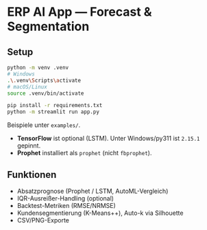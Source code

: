 # ERP AI App — Forecast & Segmentation

## Setup
```bash
python -m venv .venv
# Windows
.\.venv\Scripts\activate
# macOS/Linux
source .venv/bin/activate

pip install -r requirements.txt
python -m streamlit run app.py
```
Beispiele unter `examples/`.

- **TensorFlow** ist optional (LSTM). Unter Windows/py311 ist `2.15.1` gepinnt.
- **Prophet** installiert als `prophet` (nicht `fbprophet`).

## Funktionen
- Absatzprognose (Prophet / LSTM, AutoML-Vergleich)
- IQR-Ausreißer-Handling (optional)
- Backtest-Metriken (RMSE/NRMSE)
- Kundensegmentierung (K-Means++), Auto-k via Silhouette
- CSV/PNG-Exporte
```
